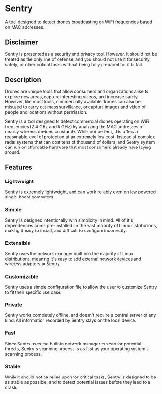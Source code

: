 # Sentry

A tool designed to detect drones broadcasting on WiFi frequencies based on MAC addresses.


## Disclaimer

Sentry is presented as a security and privacy tool. However, it should not be treated as the only line of defense, and you should not use it for security, safety, or other critical tasks without being fully prepared for it to fail.


## Description

Drones are unique tools that allow consumers and organizations alike to explore new areas, capture interesting videos, and increase safety. However, like most tools, commercially available drones can also be misused to carry out mass survillance, or capture images and video of people and locations without permission.

Sentry is a tool designed to detect commercial drones operating on WiFi frequencies (2.4 GHz and 5 GHz) by analyzing the MAC addresses of nearby wireless devices constantly. While not perfect, this offers a reasonable level of protection at an extremely low cost. Instead of complex radar systems that can cost tens of thousand of dollars, and Sentry system can run on affordable hardware that most consumers already have laying around.


## Features

### Lightweight

Sentry is extremely lightweight, and can work reliably even on low powered single-board computers.

### Simple

Sentry is designed intentionally with simplicity in mind. All of it's dependencies come pre-installed on the vast majority of Linux distributions, making it easy to install, and difficult to configure incorrectly.

### Extensible

Sentry uses the network manager built into the majority of Linux distributions, meaning it's easy to add external network devices and wireless adapters to Sentry.

### Customizable

Sentry uses a simple configuration file to allow the user to customize Sentry to fit their specific use case.

### Private

Sentry works completely offline, and doesn't require a central server of any kind. All information recorded by Sentry stays on the local device.

### Fast

Since Sentry uses the built-in network manager to scan for potential threats, Sentry's scanning process is as fast as your operating system's scanning process.

### Stable

While it should not be relied upon for critical tasks, Sentry is designed to be as stable as possible, and to detect potential issues before they lead to a crash.
